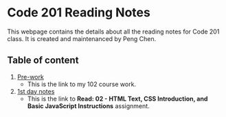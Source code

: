 # Code 201 Reading Notes
This webpage contains the details about all the reading notes for Code 201 class. It is created and maintenanced by Peng Chen.
## Table of content
1. [Pre-work](https://pengchen11.github.io/learning-journal/)
   - This is the link to my 102 course work. 
2. [1st day notes](https://pengchen11.github.io/reading-notes/class-02)
   - This is the link to **Read: 02 - HTML Text, CSS Introduction, and Basic JavaScript Instructions** assignment. 

